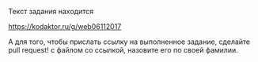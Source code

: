 Текст задания находится

https://kodaktor.ru/g/web06112017

А для того, чтобы прислать ссылку на выполненное задание, сделайте pull request! с файлом со ссылкой, назовите его по своей фамилии.
